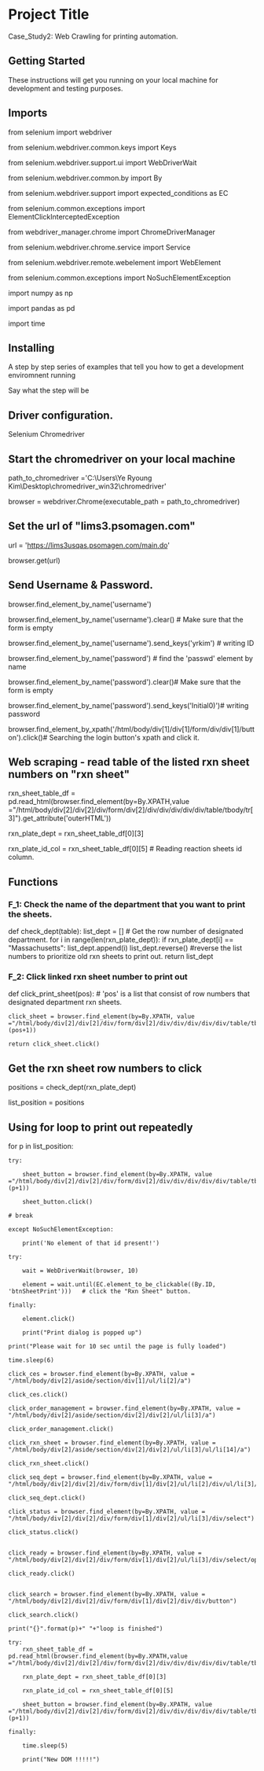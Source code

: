# Project Title
Case_Study2: Web Crawling for printing automation.

## Getting Started

These instructions will get you running on your local machine for development and testing purposes.

## Imports

from selenium import webdriver

from selenium.webdriver.common.keys import Keys

from selenium.webdriver.support.ui import WebDriverWait

from selenium.webdriver.common.by import By

from selenium.webdriver.support import expected_conditions as EC

from selenium.common.exceptions import ElementClickInterceptedException

from webdriver_manager.chrome import ChromeDriverManager

from selenium.webdriver.chrome.service import Service

from selenium.webdriver.remote.webelement import WebElement

from selenium.common.exceptions import NoSuchElementException

import numpy as np

import pandas as pd

import time

## Installing

A step by step series of examples that tell you how to get a development enviromnent running

Say what the step will be

## Driver configuration.
Selenium 
Chromedriver

## Start the chromedriver on your local machine

path_to_chromedriver ='C:\\Users\\Ye Ryoung Kim\\Desktop\\chromedriver_win32\\chromedriver'

browser = webdriver.Chrome(executable_path = path_to_chromedriver)

## Set the url of "lims3.psomagen.com"

url = 'https://lims3usqas.psomagen.com/main.do'

browser.get(url)

## Send Username &  Password.

browser.find_element_by_name('username')

browser.find_element_by_name('username').clear() # Make sure that the form is empty

browser.find_element_by_name('username').send_keys('yrkim') # writing ID 

browser.find_element_by_name('password') # find the 'passwd' element by name

browser.find_element_by_name('password').clear()# Make sure that the form is empty

browser.find_element_by_name('password').send_keys('Initial0)')# writing password

browser.find_element_by_xpath('/html/body/div[1]/div[1]/form/div/div[1]/button').click()# Searching the login button's xpath and click it.

## Web scraping - read table of the listed rxn sheet numbers on "rxn sheet"

rxn_sheet_table_df = pd.read_html(browser.find_element(by=By.XPATH,value ="/html/body/div[2]/div[2]/div/form/div[2]/div/div/div/div/div/table/tbody/tr[3]").get_attribute('outerHTML'))

rxn_plate_dept = rxn_sheet_table_df[0][3]

rxn_plate_id_col = rxn_sheet_table_df[0][5] # Reading reaction sheets id column.

## Functions

### F_1: Check the name of the department that you want to print the sheets.

def check_dept(table):
    list_dept = []  # Get the row number of designated department.
    for i in range(len(rxn_plate_dept)):
        if rxn_plate_dept[i] == "Massachusetts":
            list_dept.append(i)
    list_dept.reverse() #reverse the list numbers to prioritize old rxn sheets to print out.
    return list_dept
    
### F_2: Click linked rxn sheet number to print out

def click_print_sheet(pos): # 'pos' is a list that consist of row numbers that designated department rxn sheets.

    click_sheet = browser.find_element(by=By.XPATH, value ="/html/body/div[2]/div[2]/div/form/div[2]/div/div/div/div/div/table/tbody/tr[3]/td/div/div[1]/table/tbody/tr[%d]/td[4]/b/u"%(pos+1))
    
    return click_sheet.click()
    
## Get the rxn sheet row numbers to click

positions = check_dept(rxn_plate_dept)

list_position = positions

## Using for loop to print out repeatedly

for p in list_position:

    try:
    
        sheet_button = browser.find_element(by=By.XPATH, value ="/html/body/div[2]/div[2]/div/form/div[2]/div/div/div/div/div/table/tbody/tr[3]/td/div/div[1]/table/tbody/tr[%d]/td[4]/b/u"%(p+1))
        
        sheet_button.click()
        
    # break
    
    except NoSuchElementException:
    
        print('No element of that id present!')
        
    try:
    
        wait = WebDriverWait(browser, 10)
        
        element = wait.until(EC.element_to_be_clickable((By.ID, 'btnSheetPrint')))   # click the "Rxn Sheet" button.
        
    finally:
    
        element.click()
        
        print("Print dialog is popped up")
        
    print("Please wait for 10 sec until the page is fully loaded")
    
    time.sleep(6)

    click_ces = browser.find_element(by=By.XPATH, value = "/html/body/div[2]/aside/section/div[1]/ul/li[2]/a")
    
    click_ces.click()
        
    click_order_management = browser.find_element(by=By.XPATH, value = "/html/body/div[2]/aside/section/div[2]/div[2]/ul/li[3]/a")
    
    click_order_management.click()
    
    click_rxn_sheet = browser.find_element(by=By.XPATH, value = "/html/body/div[2]/aside/section/div[2]/div[2]/ul/li[3]/ul/li[14]/a")
    
    click_rxn_sheet.click()
    
    click_seq_dept = browser.find_element(by=By.XPATH, value = "/html/body/div[2]/div[2]/div/form/div[1]/div[2]/ul/li[2]/div/ul/li[3]/label")
    
    click_seq_dept.click()
    
    click_status = browser.find_element(by=By.XPATH, value = "/html/body/div[2]/div[2]/div/form/div[1]/div[2]/ul/li[3]/div/select")
    
    click_status.click()
    
    
    click_ready = browser.find_element(by=By.XPATH, value = "/html/body/div[2]/div[2]/div/form/div[1]/div[2]/ul/li[3]/div/select/option[2]")
    
    click_ready.click()
    
    
    click_search = browser.find_element(by=By.XPATH, value = "/html/body/div[2]/div[2]/div/form/div[1]/div[2]/div/div/button")
    
    click_search.click()
    
    print("{}".format(p)+" "+"loop is finished")
    
    try:
        rxn_sheet_table_df = pd.read_html(browser.find_element(by=By.XPATH,value ="/html/body/div[2]/div[2]/div/form/div[2]/div/div/div/div/div/table/tbody/tr[3]").get_attribute('outerHTML'))
        
        rxn_plate_dept = rxn_sheet_table_df[0][3]
        
        rxn_plate_id_col = rxn_sheet_table_df[0][5]
        
        sheet_button = browser.find_element(by=By.XPATH, value ="/html/body/div[2]/div[2]/div/form/div[2]/div/div/div/div/div/table/tbody/tr[3]/td/div/div[1]/table/tbody/tr[%d]/td[4]/b/u"%(p+1))
    
    finally:
    
        time.sleep(5)
        
        print("New DOM !!!!!")
    
    















